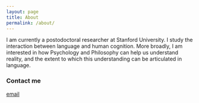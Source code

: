 ```yaml
---
layout: page
title: About
permalink: /about/
---
```


I am currently a postodoctoral researcher at Stanford University. I study the interaction between language and human cognition. More broadly, I am interested in how Psychology and Philosophy can help us understand reality, and the extent to which this understanding can be articulated in language. 

### Contact me

[email](mailto:abdellah.fourtassi@gmail.com)
